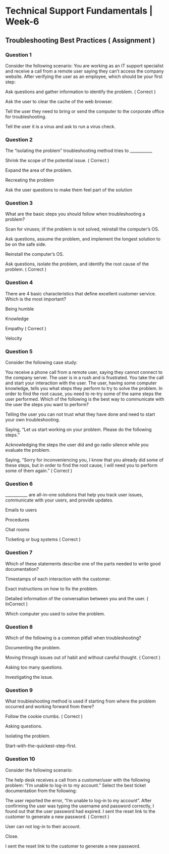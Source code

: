 # Technical Support Fundamentals | Week-6

## Troubleshooting Best Practices ( Assignment )

### Question 1

Consider the following scenario: You are working as an IT support specialist and receive a call from a remote user saying they can’t access the company website. After verifying the user as an employee, which should be your first step:


Ask questions and gather information to identify the problem. ( Correct )

Ask the user to clear the cache of the web browser.

Tell the user they need to bring or send the computer to the corporate office for troubleshooting.

Tell the user it is a virus and ask to run a virus check.


### Question 2

The “isolating the problem” troubleshooting method tries to ___________


Shrink the scope of the potential issue.  ( Correct )

Expand the area of the problem.

Recreating the problem

Ask the user questions to make them feel part of the solution


### Question 3

What are the basic steps you should follow when troubleshooting a problem?

Scan for viruses; iif the problem is not solved, reinstall the computer’s OS.

Ask questions, assume the problem, and implement the longest solution to be on the safe side.

Reinstall the computer’s OS.


Ask questions, isolate the problem, and identify the root cause of the problem.  ( Correct )


### Question 4

There are 4 basic characteristics that define excellent customer service. Which is the most important?


Being humble

Knowledge

Empathy  ( Correct )

Velocity


### Question 5

Consider the following case study:


You receive a phone call from a remote user, saying they cannot connect to the company server. The user is in a rush and is frustrated. You take the call and start your interaction with the user. The user, having some computer knowledge, tells you what steps they perform to try to solve the problem. In order to find the root cause, you need to re-try some of the same steps the user performed. Which of the following is the best way to communicate with the user the steps you want to perform?


Telling the user you can not trust what they have done and need to start your own troubleshooting.

Saying, “Let us start working on your problem. Please do the following steps.”

Acknowledging the steps the user did and go radio silence while you evaluate the problem.

Saying, “Sorry for inconveniencing you, I know that you already did some of these steps, but in order to find the root cause, I will need you to perform some of them again.”  ( Correct )


### Question 6

___________ are all-in-one solutions that help you track user issues, communicate with your users, and provide updates.


Emails to users

Procedures

Chat rooms

Ticketing or bug systems  ( Correct )


### Question 7

Which of these statements describe one of the parts needed to write good documentation?

Timestamps of each interaction with the customer.

Exact instructions on how to fix the problem.

Detailed information of the conversation between you and the user.  ( InCorrect )

Which computer you used to solve the problem.


### Question 8

Which of the following is a common pitfall when troubleshooting?


Documenting the problem.

Moving through issues out of habit and without careful thought.  ( Correct )

Asking too many questions.

Investigating the issue.


### Question 9

What troubleshooting method is used if starting from where the problem occurred and working forward from there?


Follow the cookie crumbs.  ( Correct )

Asking questions.

Isolating the problem.

Start-with-the-quickest-step-first.


### Question 10

Consider the following scenario:

The help desk receives a call from a customer/user with the following problem: “I’m unable to log-in to my account.” Select the best ticket documentation from the following:

The user reported the error, “I’m unable to log-in to my account”. After confirming the user was typing the username and password correctly, I found out that the user password had expired. I sent the reset link to the customer to generate a new password.  ( Correct )


User can not log-in to their account.


Close.


I sent the reset link to the customer to generate a new password.


